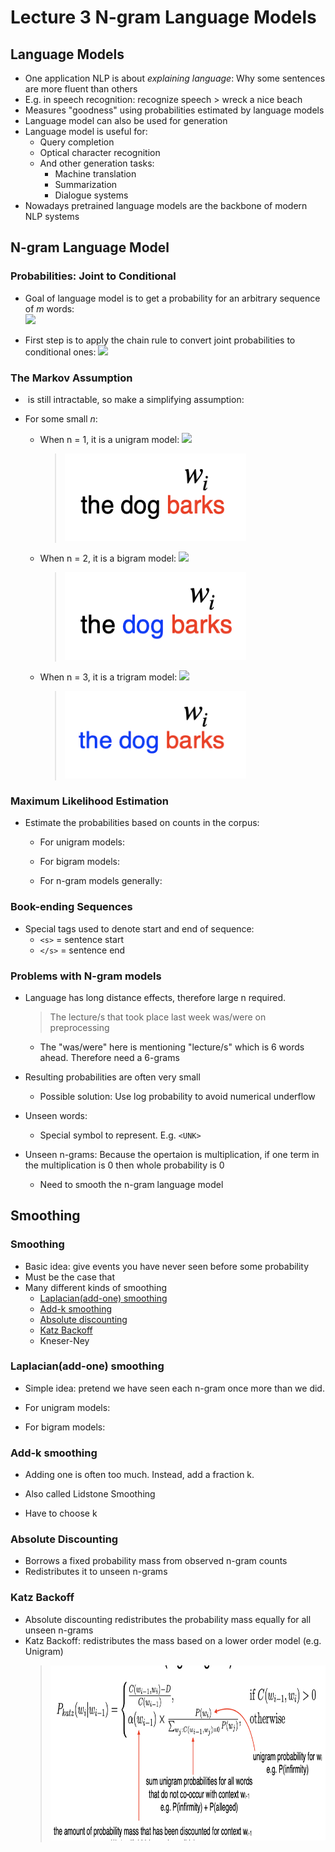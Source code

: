 # Lecture 3 N-gram Language Models

<h2 id="language_model">Language Models</h2>

* One application NLP is about <i>explaining language</i>: Why some sentences are more fluent than others
* E.g. in speech recognition: recognize speech > wreck a nice beach
* Measures "goodness" using probabilities estimated by language models
* Language model can also be used for generation
* Language model is useful for:
    * Query completion
    * Optical character recognition
    * And other generation tasks:
        * Machine translation
        * Summarization
        * Dialogue systems
* Nowadays pretrained language models are the backbone of modern NLP systems

<h2 id="ngram">N-gram Language Model</h2>

### Probabilities: Joint to Conditional

* Goal of language model is to get a probability for an arbitrary sequence of <i>m</i> words:   
  <img src="https://render.githubusercontent.com/render/math?math=P(w_1, w_2, \ldots, w_m)">

* First step is to apply the chain rule to convert joint probabilities to conditional ones:
  <img src="https://render.githubusercontent.com/render/math?math=P(w_1, w_2, \ldots, w_m) = P(w_1)P(w_2|w_1)P(w_3|w_1, w_2) \ldots P(w_m|w_1, \ldots, w_{m-1})">
  
### The Markov Assumption

* <img src="https://render.githubusercontent.com/render/math?math=P(w_1)P(w_2|w_1)P(w_3|w_1, w_2) \ldots P(w_m|w_1, \ldots, w_{m-1})" alt=""> is still intractable, so make a simplifying assumption:
    <img src="https://render.githubusercontent.com/render/math?math=P(w_i|w_1, \ldots, w_{i-1}) \approx P(w_i|w_{i-n%2B1}, \ldots, w_{i-1})" alt="">
* For some small <i>n</i>: 
  
    * When n = 1, it is a unigram model: <img src="https://render.githubusercontent.com/render/math?math=P(w_1, w_2, \ldots, w_m) = \prod_{i=1}^{m} P(w_i)">
      > <img src="001.png" alt="unigram_example" width=290 height=140>
      
    * When n = 2, it is a bigram model: <img src="https://render.githubusercontent.com/render/math?math=P(w_1, w_2, \ldots, w_m) = \prod_{i=1}^{m} P(w_i|w_{i-1})">
      > <img src="002.png" alt="bigram_example"  width=290 height=140>
      
    * When n = 3, it is a trigram model: <img src="https://render.githubusercontent.com/render/math?math=P(w_1, w_2, \ldots, w_m) = \prod_{i=1}^{m} P(w_i|w_{i-2}, w_{i-1})">
      > <img src="003.png" alt="trigram_example" width=290 height=140>

### Maximum Likelihood Estimation

* Estimate the probabilities based on counts in the corpus:
    * For unigram models:
      <img src="https://render.githubusercontent.com/render/math?math=P(w_i) = \frac{C(w_i)}{M}" alt="">
      
    * For bigram models:
      <img src="https://render.githubusercontent.com/render/math?math=P(w_i|w_{i-1}) = \frac{C(w_{i-1}, w_i)}{C(w_{i-1}})" alt="">

    * For n-gram models generally:
      <img src="https://render.githubusercontent.com/render/math?math=P(w_i|w_{i-n%2B1}, \ldots, w_{i-1}) = \frac{C(w_{i-n%2B1}, \ldots, w_i)}{C(w_{i-n%2B1}, \ldots, w_{i-1})}" alt="">

### Book-ending Sequences

* Special tags used to denote start and end of sequence:
    * `<s>` = sentence start
    * `</s>` = sentence end
    
### Problems with N-gram models

* Language has long distance effects, therefore large n required. 
  > The <span color="red">lecture/s</span> that took place last week <span color="red">was/were</span> on preprocessing
  * The "was/were" here is mentioning "lecture/s" which is 6 words ahead. Therefore need a 6-grams
    
* Resulting probabilities are often very small
    * Possible solution: Use log probability to avoid numerical underflow
    
* Unseen words:
    * Special symbol to represent. E.g. `<UNK>`
    
* Unseen n-grams: Because the opertaion is multiplication, if one term in the multiplication is 0 then whole probability is 0
    * Need to smooth the n-gram language model
    
<h2 id="smoothing">Smoothing</h2>

### Smoothing

* Basic idea: give events you have never seen before some probability
* Must be the case that <img src="https://render.githubusercontent.com/render/math?math=P(everything) = 1" alt="">
* Many different kinds of smoothing
    * [Laplacian(add-one) smoothing](#add-one)
    * [Add-k smoothing](#add-k)
    * [Absolute discounting](#absolute_discount)
    * [Katz Backoff](#katz)
    * Kneser-Ney

<h3 id="add-one">Laplacian(add-one) smoothing</h3>

* Simple idea: pretend we have seen each n-gram once more than we did.
* For unigram models:
    <img src="https://render.githubusercontent.com/render/math?math=P_{add1}(w_i) = \frac{C(w_i)%2B1}{M%2B|V|}" alt="">
  
* For bigram models:
  <img src="https://render.githubusercontent.com/render/math?math=P_{add1}(w_i|w{i-1}) = \frac{C(w_{i-1}, w_i)%2B1}{C(w_{i-1})%2B|V|}" alt="">

<h3 id="add-k">Add-k smoothing</h3>

* Adding one is often too much. Instead, add a fraction k.
* Also called Lidstone Smoothing
  <img src="https://render.githubusercontent.com/render/math?math=P_{addk}(w_i|w_{i-1}, w_{i-2}) = \frac{C(w_{i-2}, w_{i-1}, w_i)%2Bk}{C(w_{i-2}, w_{i-1})%2Bk|V|}" alt="">

* Have to choose k

<h3 id="absolute_discount">Absolute Discounting</h3>

* Borrows a fixed probability mass from observed n-gram counts
* Redistributes it to unseen n-grams

<h3 id="katz">Katz Backoff</h3>

* Absolute discounting redistributes the probability mass equally for all unseen n-grams
* Katz Backoff: redistributes the mass based on a lower order model (e.g. Unigram)
  > <img src="004.png" alt="unigram_example" width=750 height=280>

